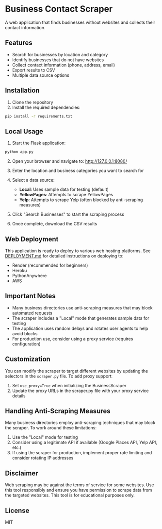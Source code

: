 # Business Contact Scraper

A web application that finds businesses without websites and collects their contact information.

## Features

- Search for businesses by location and category
- Identify businesses that do not have websites
- Collect contact information (phone, address, email)
- Export results to CSV
- Multiple data source options

## Installation

1. Clone the repository
2. Install the required dependencies:

```bash
pip install -r requirements.txt
```

## Local Usage

1. Start the Flask application:

```bash
python app.py
```

2. Open your browser and navigate to: http://127.0.0.1:8080/

3. Enter the location and business categories you want to search for

4. Select a data source:
   - **Local**: Uses sample data for testing (default)
   - **YellowPages**: Attempts to scrape YellowPages
   - **Yelp**: Attempts to scrape Yelp (often blocked by anti-scraping measures)

5. Click "Search Businesses" to start the scraping process

6. Once complete, download the CSV results

## Web Deployment

This application is ready to deploy to various web hosting platforms. See [DEPLOYMENT.md](DEPLOYMENT.md) for detailed instructions on deploying to:

- Render (recommended for beginners)
- Heroku
- PythonAnywhere
- AWS

## Important Notes

- Many business directories use anti-scraping measures that may block automated requests
- The scraper includes a "Local" mode that generates sample data for testing
- The application uses random delays and rotates user agents to help avoid blocks
- For production use, consider using a proxy service (requires configuration)

## Customization

You can modify the scraper to target different websites by updating the selectors in the `scraper.py` file. To add proxy support:

1. Set `use_proxy=True` when initializing the BusinessScraper
2. Update the proxy URLs in the scraper.py file with your proxy service details

## Handling Anti-Scraping Measures

Many business directories employ anti-scraping techniques that may block the scraper. To work around these limitations:

1. Use the "Local" mode for testing
2. Consider using a legitimate API if available (Google Places API, Yelp API, etc.)
3. If using the scraper for production, implement proper rate limiting and consider rotating IP addresses

## Disclaimer

Web scraping may be against the terms of service for some websites. Use this tool responsibly and ensure you have permission to scrape data from the targeted websites. This tool is for educational purposes only.

## License

MIT 